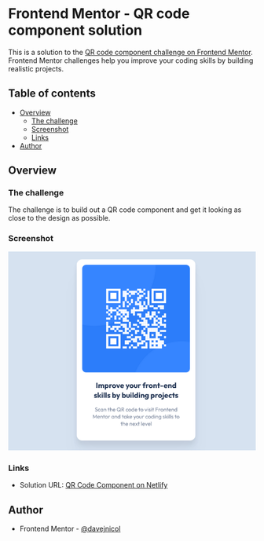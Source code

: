 # Frontend Mentor - QR code component solution

This is a solution to the [QR code component challenge on Frontend Mentor](https://www.frontendmentor.io/challenges/qr-code-component-iux_sIO_H). Frontend Mentor challenges help you improve your coding skills by building realistic projects.

## Table of contents

-   [Overview](#overview)
    -   [The challenge](#the-challenge)
    -   [Screenshot](#screenshot)
    -   [Links](#links)
-   [Author](#author)

## Overview

### The challenge

The challenge is to build out a QR code component and get it looking as close to the design as possible.

### Screenshot

![](./design/screenshot.png)

### Links

-   Solution URL: [QR Code Component on Netlify](https://your-solution-url.com)

## Author

-   Frontend Mentor - [@davejnicol](https://www.frontendmentor.io/profile/davejnicol)
